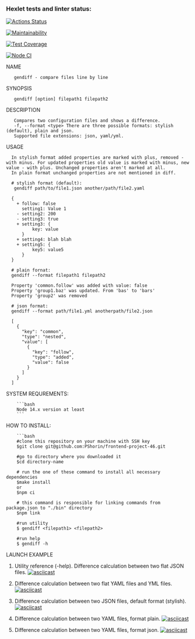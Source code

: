 ### Hexlet tests and linter status:
[![Actions Status](https://github.com/smotrivnebo11/frontend-project-46/workflows/hexlet-check/badge.svg)](https://github.com/smotrivnebo11/frontend-project-46/actions)

[![Maintainability](https://api.codeclimate.com/v1/badges/a66eb08493667d885c69/maintainability)](https://codeclimate.com/github/smotrivnebo11/frontend-project-46/maintainability)

[![Test Coverage](https://api.codeclimate.com/v1/badges/a66eb08493667d885c69/test_coverage)](https://codeclimate.com/github/smotrivnebo11/frontend-project-46/test_coverage)

[![Node CI](https://github.com/smotrivnebo11/frontend-project-46/actions/workflows/node.js.yml/badge.svg)](https://github.com/smotrivnebo11/frontend-project-46/actions/workflows/node.js.yml)

NAME

       gendiff - compare files line by line

SYNOPSIS

       gendiff [option] filepath1 filepath2

DESCRIPTION

       Compares two configuration files and shows a difference.
       -f, --format <type> There are three possible formats: stylish (default), plain and json.
       Supported file extensions: json, yaml/yml.

USAGE

      In stylish format added properties are marked with plus, removed - with minus. For updated properties old value is marked with minus, new value - with plus. Unchanged properties aren't marked at all.
      In plain format unchanged properties are not mentioned in diff.

      # stylish format (default):
       gendiff path/to/file1.json another/path/file2.yaml

      {
        + follow: false
          setting1: Value 1
        - setting2: 200
        - setting3: true
        + setting3: {
              key: value
          }
        + setting4: blah blah
        + setting5: {
              key5: value5
          }
      }

      # plain fornat:
      gendiff --format filepath1 filepath2

      Property 'common.follow' was added with value: false
      Property 'group1.baz' was updated. From 'bas' to 'bars'
      Property 'group2' was removed

      # json format:
      gendiff --format path/file1.yml anotherpath/file2.json

      [
        {
          "key": "common",
          "type": "nested",
          "value": [
            {
              "key": "follow",
              "type": "added",
              "value": false
            }
          ]
        }
      ]

SYSTEM REQUREMENTS:

        ```bash
        Node 14.x version at least
        ```
HOW TO INSTALL:

        ```bash
        #clone this repository on your machine with SSH key
        $git clone git@github.com:PShorin/frontend-project-46.git

        #go to directory where you downloaded it
        $cd directory-name

        # run the one of these command to install all necessary dependencies
        $make install
        or
        $npm ci

        # this command is responsible for linking commands from package.json to "./bin" directory
        $npm link

        #run utility
        $ gendiff <filepath1> <filepath2>

        #run help 
        $ gendiff -h     

LAUNCH EXAMPLE

1. Utility reference (-help). 
Difference calculation between two flat JSON files.
[![asciicast](https://asciinema.org/a/560381.svg)](https://asciinema.org/a/560381)

2. Difference calculation between two flat YAML files and YML files.
[![asciicast](https://asciinema.org/a/560384.svg)](https://asciinema.org/a/560384)

3. Difference calculation between two JSON files, default format (stylish).
[![asciicast](https://asciinema.org/a/ZmWyGBG3kG6tqsnickU4xShRC.svg)](https://asciinema.org/a/ZmWyGBG3kG6tqsnickU4xShRC)

4. Difference calculation between two YAML files, format plain.
[![asciicast](https://asciinema.org/a/ONNItkV42sEwhgfdr8QpRe0cq.svg)](https://asciinema.org/a/ONNItkV42sEwhgfdr8QpRe0cq)

5. Difference calculation between two YAML files, format json.
[![asciicast](https://asciinema.org/a/BOigaftHcSpwUXlJZgS0xt9IP.svg)](https://asciinema.org/a/BOigaftHcSpwUXlJZgS0xt9IP)